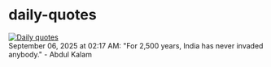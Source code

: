 # daily-quotes
[![Daily quotes](https://github.com/ceepu8/daily-quotes/actions/workflows/daily-quote.yml/badge.svg)](https://github.com/ceepu8/daily-quotes/actions/workflows/daily-quote.yml)<br/>
September 06, 2025 at 02:17 AM: "For 2,500 years, India has never invaded anybody." - Abdul Kalam
